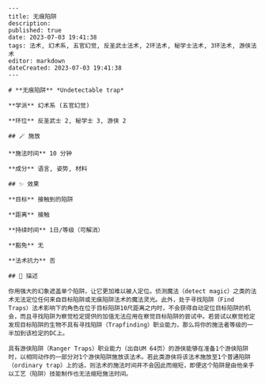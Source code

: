 
    ---
    title: 无痕陷阱
    description: 
    published: true
    date: 2023-07-03 19:41:38
    tags: 法术, 幻术系, 五官幻觉, 反圣武士法术, 2环法术, 秘学士法术, 3环法术, 游侠法术
    editor: markdown
    dateCreated: 2023-07-03 19:41:38
    ---

    # **无痕陷阱** *Undetectable trap*

    **学派** 幻术系 (五官幻觉) 

    **环位** 反圣武士 2, 秘学士 3, 游侠 2

    ## 🪄 施放

    **施法时间** 10 分钟

    **成分** 语言, 姿势, 材料

    ## ✨ 效果 

    **目标** 接触到的陷阱 

    **距离** 接触  

    **持续时间** 1日/等级（可解消） 

    **豁免** 无

    **法术抗力** 否

    ## 📖 描述

    你用强大的幻象遮盖单个陷阱，让它更加难以被人定位。侦测魔法（detect magic）之类的法术无法定位任何来自目标陷阱或无痕陷阱法术的魔法灵光。此外，处于寻找陷阱（Find Traps）法术影响下的角色在位于目标陷阱10尺距离之内时，不会获得自动定位目标陷阱的机会，而且寻找陷阱为察觉检定提供的加值无法应用在察觉目标陷阱的尝试中。若尝试以察觉检定发现目标陷阱的生物不具有寻找陷阱（Trapfinding）职业能力，那么将你的施法者等级的一半加到该检定的DC上。

    具有游侠陷阱（Ranger Traps）职业能力（出自UM 64页）的游侠能够在准备1个游侠陷阱时，以相同动作的一部分对1个游侠陷阱施放该法术。若此类游侠将该法术施放至1个普通陷阱（ordinary trap）上的话，则法术的施法时间并不会因此而缩短，即便这个陷阱是由他亲手以工艺（陷阱）技能制作也无法缩短施法时间。
    